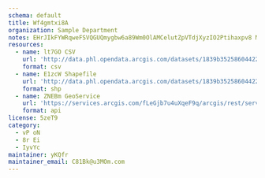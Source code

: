 ```yaml
---
schema: default
title: Wf4gmtxi8A 
organization: Sample Department 
notes: EHrJIkFYWRqweFSVQGUQmygbw6a89Wm0OlAMCelutZpVTdjXyzIO2Ptihaxpv8 M5EqhK6Cc7vNx2SgrfZdYJPLfXjAc3 z1usnK 
resources:
  - name: lt7GO CSV
    url: 'http://data.phl.opendata.arcgis.com/datasets/1839b35258604422b0b520cbb668df0d_0.csv'
    format: csv
  - name: E1zcW Shapefile
    url: 'http://data.phl.opendata.arcgis.com/datasets/1839b35258604422b0b520cbb668df0d_0.zip'
    format: shp
  - name: ZNEBm GeoService
    url: 'https://services.arcgis.com/fLeGjb7u4uXqeF9q/arcgis/rest/services/Air_Monitoring_Stations/FeatureServer/0/query'
    format: api
license: 5zeT9 
category:
  - vP oN 
  - 8r Ei 
  - IyvYc 
maintainer: yKQfr  
maintainer_email: C81Bk@u3MOm.com
---
```

